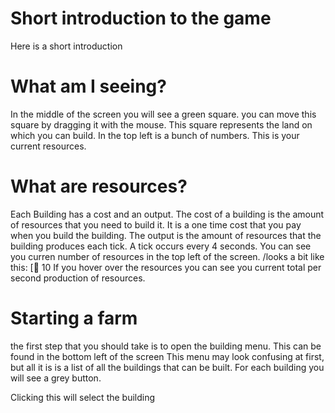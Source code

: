 # Short introduction to the game
Here is a short introduction 

# What am I seeing?
In the middle of the screen you will see a green square. you can move this square by dragging it with the mouse.
This square represents the land on which you can build. In the top left is a bunch of numbers. This is your current resources.

# What are resources?
Each Building has a cost and an output. The cost of a building is the amount of resources that you need to build it. It is a one time cost that you pay when you build the building. The output is the amount of resources that the building produces each tick. A tick occurs every 4 seconds. 
You can see you curren number of resources in the top left of the screen.
/looks a bit like this:
[ 10
 If you hover over the resources you can see you current total per second production of resources.


# Starting a farm
the first step that you should take is to open the building menu. 
This can be found in the bottom left of the screen
This menu may look confusing at first, but all it is is a list of all the buildings that can be built. 
For each building you will see a grey button.

Clicking this will select the building

